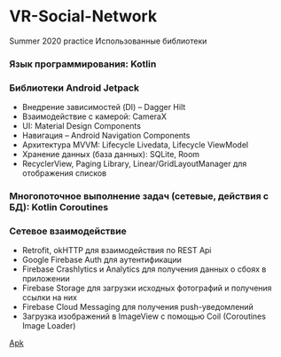 # VR-Social-Network
Summer 2020 practice
Использованные библиотеки

### Язык программирования: Kotlin
### Библиотеки Android Jetpack
  - Внедрение зависимостей (DI) – Dagger Hilt
  -	Взаимодействие с камерой: CameraX
  -	UI: Material Design Components
  -	Навигация – Android Navigation Components
  -	Архитектура MVVM: Lifecycle Livedata, Lifecycle ViewModel
  -	Хранение данных (база данных): SQLite, Room
  -	RecyclerView, Paging Library, Linear/GridLayoutManager для отображения списков
  
###	Многопоточное выполнение задач (сетевые, действия с БД): Kotlin Coroutines

###	Сетевое взаимодействие
  -	Retrofit, okHTTP для взаимодействия по REST Api
  -	Google Firebase Auth для аутентификации
  -	Firebase Crashlytics и Analytics для получения данных о сбоях в приложении
  -	Firebase Storage для загрузки исходных фотографий и получения ссылки на них
  - Firebase Cloud Messaging для получения push-уведомлений
  -	Загрузка изображений в ImageView с помощью Coil (Coroutines Image Loader)

[Apk](https://github.com/pracrice-2020-avatar-app/VR-Social-Network/blob/master/app/release/app-release.apk)
